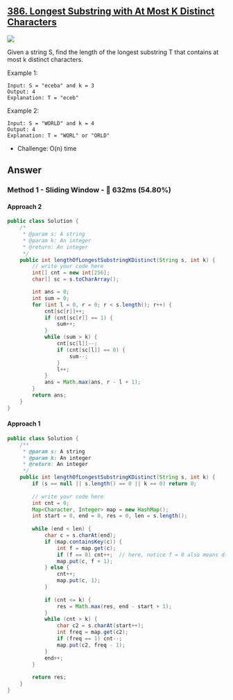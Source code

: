 ## [386. Longest Substring with At Most K Distinct Characters](https://www.lintcode.com/problem/longest-substring-with-at-most-k-distinct-characters/)

![](https://github.com/weltond/DataStructure/blob/master/medium.PNG)

Given a string S, find the length of the longest substring T that contains at most k distinct characters.

Example 1:

```
Input: S = "eceba" and k = 3
Output: 4
Explanation: T = "eceb"
```

Example 2:

```
Input: S = "WORLD" and k = 4
Output: 4
Explanation: T = "WORL" or "ORLD"
```

- Challenge: O(n) time

## Answer
### Method 1 - Sliding Window - :rabbit: 632ms (54.80%)
#### Approach 2

```java
public class Solution {
    /*
     * @param s: A string
     * @param k: An integer
     * @return: An integer
     */
    public int lengthOfLongestSubstringKDistinct(String s, int k) {
        // write your code here
        int[] cnt = new int[256];
        char[] sc = s.toCharArray();

        int ans = 0;
        int sum = 0;
        for (int l = 0, r = 0; r < s.length(); r++) {
            cnt[sc[r]]++;
            if (cnt[sc[r]] == 1) {
                sum++;
            }
            while (sum > k) {
                cnt[sc[l]]--;
                if (cnt[sc[l]] == 0) {
                    sum--;
                }
                l++;
            }
            ans = Math.max(ans, r - l + 1);
        }
        return ans;
    }
}
```

#### Approach 1
```java
public class Solution {
    /**
     * @param s: A string
     * @param k: An integer
     * @return: An integer
     */
    public int lengthOfLongestSubstringKDistinct(String s, int k) {
        if (s == null || s.length() == 0 || k == 0) return 0;
        
        // write your code here
        int cnt = 0;
        Map<Character, Integer> map = new HashMap();
        int start = 0, end = 0, res = 0, len = s.length();
        
        while (end < len) {
            char c = s.charAt(end);
            if (map.containsKey(c)) {
                int f = map.get(c);
                if (f == 0) cnt++;  // here, notice f = 0 also means distinct in current window.
                map.put(c, f + 1);
            } else {
                cnt++;
                map.put(c, 1);
            }
            
            if (cnt <= k) {
                res = Math.max(res, end - start + 1);
            }
            while (cnt > k) {
                char c2 = s.charAt(start++);
                int freq = map.get(c2);
                if (freq == 1) cnt--;
                map.put(c2, freq - 1);
            }
            end++;
        }
        
        return res;
    }
}
```
